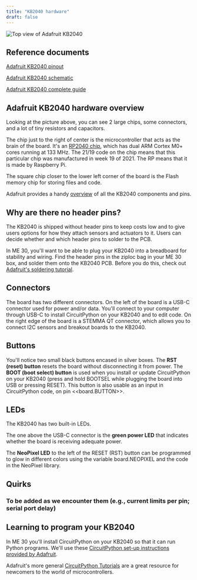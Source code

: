```yaml
---
title: "KB2040 hardware"
draft: false
---
```


![Top view of Adafruit KB2040](/img/KB2040_top.jpeg)

## Reference documents

[Adafruit KB2040 pinout](/img/KB2040_Pinout.pdf)

[Adafruit KB2040 schematic](/img/KB2040_Schematic.png)

[Adafruit KB2040 complete guide](https://cdn-learn.adafruit.com/downloads/pdf/adafruit-kb2040.pdf)

## Adafruit KB2040 hardware overview

Looking at the picture above, you can see 2 large chips, some connectors, and a lot of tiny resistors and capacitors. 

The chip just to the right of center is the microcontroller that acts as the brain of the board. It's an [RP2040 chip](https://www.raspberrypi.com/products/rp2040/), which has dual ARM Cortex M0+ cores running at 133 MHz. The 21/19 code on the chip means that this particular chip was manufactured in week 19 of 2021. The RP means that it is made by Raspberry Pi.

The square chip closer to the lower left corner of the board is the Flash memory chip for storing files and code.

Adafruit provides a handy [overview](https://learn.adafruit.com/adafruit-kb2040/pinouts) of all the KB2040 components and pins.

## Why are there no header pins?

The KB2040 is shipped without header pins to keep costs low and to give users options for how they attach sensors and actuators to it. Users can decide whether and which header pins to solder to the  PCB. 

In ME 30, you'll want to be able to plug your KB2040 into a breadboard for stability and wiring. Find the header pins in the ziploc bag in your ME 30 box, and solder them onto the KB2040 PCB. Before you do this, check out [Adafruit's soldering tutorial](https://learn.adafruit.com/how-to-solder-headers/male-headers).


## Connectors

The board has two different connectors. On the left of the board is a USB-C connector used for power and/or data. You'll connect to your computer through USB-C to install CircuitPython on your KB2040 and to edit code. On the right edge of the board is a STEMMA QT connector, which allows you to connect I2C sensors and breakout boards to the KB2040.

## Buttons

You'll notice two small black buttons encased in silver boxes. The **RST (reset) button** resets the board without disconnecting it from power. The **BOOT (boot select) button** is used when you install or update CircuitPython on your KB2040 (press and hold BOOTSEL while plugging the board into USB or pressing RESET). This button is also usable as an input in CircuitPython code, on pin <<board.BUTTON>>. 

## LEDs

The KB2040 has two built-in LEDs. 

The one above the USB-C connector is the **green power LED** that indicates whether the board is receiving adequate power.

The **NeoPixel LED** to the left of the RESET (RST) button can be programmed to glow in different colors using the variable board.NEOPIXEL and the code in the NeoPixel library.

## Quirks

### To be added as we encounter them (e.g., current limits per pin; serial port delay)


## Learning to program your KB2040

In ME 30 you'll install CircuitPython on your KB2040 so that it can run Python programs. We'll use these [CircuitPython set-up instructions provided by Adafruit](https://learn.adafruit.com/adafruit-kb2040/circuitpython).

Adafruit's more general [CircuitPython Tutorials](https://learn.adafruit.com/welcome-to-circuitpython) are a great resource for newcomers to the world of microcontrollers.
